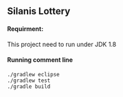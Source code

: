 ## Silanis Lottery

#### Requirment:
This project need to run under JDK 1.8

#### Running comment line
```
./gradlew eclipse
./gradlew test
./gradle build
```
